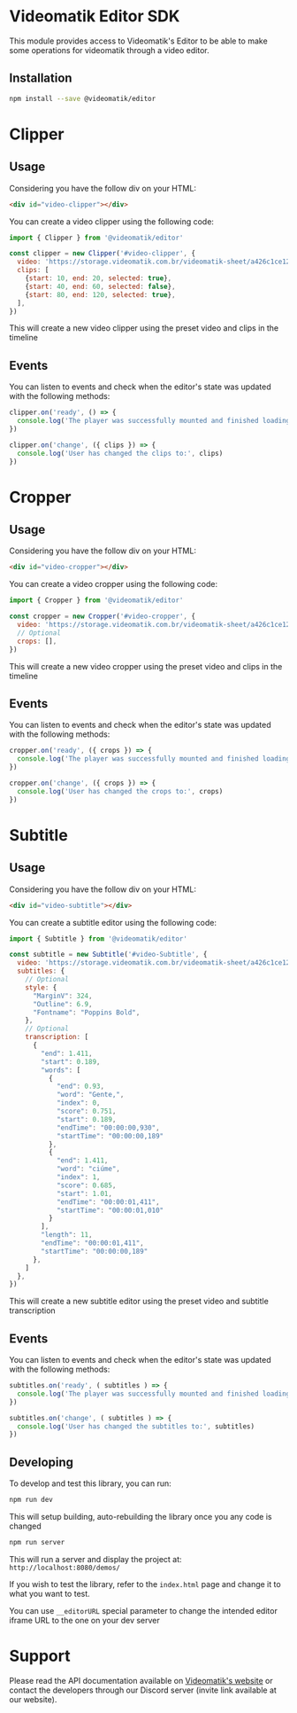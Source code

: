 # Videomatik Editor SDK

This module provides access to Videomatik's Editor to be able to make some
operations for videomatik through a video editor.

## Installation

```bash
npm install --save @videomatik/editor
```

# Clipper

## Usage

Considering you have the follow div on your HTML:

```html
<div id="video-clipper"></div>
```

You can create a video clipper using the following code:

```javascript
import { Clipper } from '@videomatik/editor'

const clipper = new Clipper('#video-clipper', {
  video: 'https://storage.videomatik.com.br/videomatik-sheet/a426c1ce128.mp4',
  clips: [
    {start: 10, end: 20, selected: true},
    {start: 40, end: 60, selected: false},
    {start: 80, end: 120, selected: true},
  ],
})
```

This will create a new video clipper using the preset video and clips in the timeline

## Events

You can listen to events and check when the editor's state was updated with the
following methods:

```javascript
clipper.on('ready', () => {
  console.log('The player was successfully mounted and finished loading')
})

clipper.on('change', ({ clips }) => {
  console.log('User has changed the clips to:', clips)
})
```

# Cropper

## Usage

Considering you have the follow div on your HTML:

```html
<div id="video-cropper"></div>
```

You can create a video cropper using the following code:

```javascript
import { Cropper } from '@videomatik/editor'

const cropper = new Cropper('#video-cropper', {
  video: 'https://storage.videomatik.com.br/videomatik-sheet/a426c1ce128.mp4',
  // Optional
  crops: [],
})
```

This will create a new video cropper using the preset video and clips in the timeline

## Events

You can listen to events and check when the editor's state was updated with the
following methods:

```javascript
cropper.on('ready', ({ crops }) => {
  console.log('The player was successfully mounted and finished loading, the default crops are:', crops)
})

cropper.on('change', ({ crops }) => {
  console.log('User has changed the crops to:', crops)
})
```

# Subtitle

## Usage

Considering you have the follow div on your HTML:

```html
<div id="video-subtitle"></div>
```

You can create a subtitle editor using the following code:

```javascript
import { Subtitle } from '@videomatik/editor'

const subtitle = new Subtitle('#video-Subtitle', {
  video: 'https://storage.videomatik.com.br/videomatik-sheet/a426c1ce128.mp4',
  subtitles: {
    // Optional
    style: {
      "MarginV": 324,
      "Outline": 6.9,
      "Fontname": "Poppins Bold",
    },
    // Optional
    transcription: [
      {
        "end": 1.411,
        "start": 0.189,
        "words": [
          {
            "end": 0.93,
            "word": "Gente,",
            "index": 0,
            "score": 0.751,
            "start": 0.189,
            "endTime": "00:00:00,930",
            "startTime": "00:00:00,189"
          },
          {
            "end": 1.411,
            "word": "ciúme",
            "index": 1,
            "score": 0.685,
            "start": 1.01,
            "endTime": "00:00:01,411",
            "startTime": "00:00:01,010"
          }
        ],
        "length": 11,
        "endTime": "00:00:01,411",
        "startTime": "00:00:00,189"
      },
    ]
  },
})
```

This will create a new subtitle editor using the preset video and subtitle transcription

## Events

You can listen to events and check when the editor's state was updated with the
following methods:

```javascript
subtitles.on('ready', ( subtitles ) => {
  console.log('The player was successfully mounted and finished loading, the default subtitles are:', subtitles)
})

subtitles.on('change', ( subtitles ) => {
  console.log('User has changed the subtitles to:', subtitles)
})
```

## Developing

To develop and test this library, you can run:

```bash
npm run dev
```

This will setup building, auto-rebuilding the library once you any code is changed

```bash
npm run server
```

This will run a server and display the project at: `http://localhost:8080/demos/`

If you wish to test the library, refer to the `index.html` page and change it
to what you want to test.

You can use `__editorURL` special parameter to change the intended editor
iframe URL to the one on your dev server

# Support

Please read the API documentation available on [Videomatik's website](https://videomatik.com.br) or contact the developers through our Discord server (invite link available at our website).
